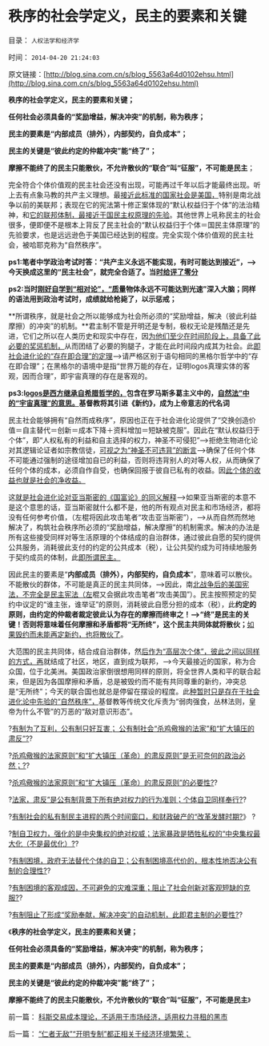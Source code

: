 # 秩序的社会学定义，民主的要素和关键

目录： `人权法学和经济学` 

时间： `2014-04-20 21:24:03` 

原文链接：[http://blog.sina.com.cn/s/blog_5563a64d0102ehsu.html](http://blog.sina.com.cn/s/blog_5563a64d0102ehsu.html)

**秩序的社会学定义，民主的要素和关键；**

**任何社会必须具备的“奖励增益，解决冲突”的机制，称为秩序；**

**民主的要素是“内部成员（排外），内部契约，自负成本”；**

**民主的关键是“彼此约定的仲裁冲突”能“终了”；**

**摩擦不能终了的民主只能散伙，不允许散伙的“联合”叫“征服”，不可能是民主**；

完全符合个体价值观的民主社会还没有出现，可能再过千年以后才能最终出现。听上去有点象马教的共产主义理想。最[接近此标准的国家社会是美国，](../../../2012/3/6/美国不拥有全世界，USA属于全人类.md)特别是南北战争以前的美联邦；表现在它的宪法第十修正案体现的“默认权益归于个体”的法治精神，和[它的联邦体制，最接近于国民主权原理的先验](../../../2011/5/22/美国的人口政策和移民政策.md)。其他世界上吼称民主的社会很多，便即便不是根本上背反了民主社会的“默认权益归于个体＝国民主体原理”的先验要求，也是远远逊色于美国已经达到的程度。完全实现个体价值观的民主社会，被哈耶克称为“自然秩序”。

**ps1:笔者中学政治考试时答：“共产主义永远不能实现，有时可能达到接近”，——>今天换成这里的“民主社会”，就完全合适了。当[时给评了零分](../../../2011/2/17/等级社会的真理标准就是“等级”本身.md)**

**ps2:当时[刚好自学到“相对论”，“质](../../../2010/6/16/宇宙大爆炸是伪科学的科学理论.md)量物体永远不可能达到光速”深入大脑；同样的语法用到政治考试时，成绩就给枪毙了，以示惩戒；**

**所谓秩序，就是社会之所以能够成为社会所必须的“奖励增益，解决（彼此利益摩擦）的冲突”的机制。**君主制不管是开明还是专制，极权无论是残酷还是先进，它们之所以在人类历史和现实中存在，因[为他们至少在时间阶段上，具备了此必要的奖惩机制，](../../../2014/4/2/任何国家的衰败，与公有制程度成正比；.md)从而团结了必要的狗腿子，才能在此时间段内成其为社会。此[即社会进化论的“存在即合理”的定理](../../../2013/3/23/社会进化论，存在即合理.md)——>请严格区别于语句相同的黑格尔哲学中的“存在即合理”；在黑格尔的语境中是指“世界万能的存在，证明logos真理实体的客观，因而合理”，即宇宙真理的存在是客观的。

**ps3:l[ogos是西方继承自希腊哲学的，](../../../2010/8/2/哲人王的政治野心.md)包含在罗马斯多葛主义中的，[自然法”中的“宇宙真理”的意思。](../../../2013/9/9/“法治力量源自何处”的根本答案.md)基督教将其引进《新约》，成为上帝意志的代名词**

民主社会能够拥有“自然而成秩序”，原因也正在于社会进化论提供了“交换创造价值＝自主替代＝创新＝成本下降＋资料增加＝短缺被克服”。因此在“默认权益归于个体”，即“人权私有的利益和自主选择的权力，神圣不可侵犯”——>拒绝生物进化论对其逻辑论证者如宗教信徒，[可视之为“神圣不可违背”的断言](../../../2009/2/6/人权经济学.md)——>确保了任何个体不可能通过强制的途径增加自已的利益，否则将违背别人的对等人权，从而确保了任何个体的成本，必须自作自受，也确保回报于彼自已私有的收益。因[此个体的收益也就是社会的净收益。](../../../2010/1/21/人权是价值判断的原子单位.md)

这[就是社会进化论对亚当斯密的《国富论》的同义解释](../../../2010/9/25/国富论：“既得利益”是对社会的贡献.md)——>如果亚当斯密的本意不是这个意思的话，亚当斯密就什么都不是，他的所有观点对民主和市场经济，都将没有任何参考价值，（左棍将因此攻击笔者“攻击亚当斯密”），——>从而自然而然地解决了，构筑社会秩序所必须的“奖励增益，解决摩擦”的机制需求。解决的办法是所有这些接受同样对等生活原理的个体结成的自治群体，通过彼此自愿的契约提供公共服务，消耗彼此支付的约定的公共成本（税），让公共契约成为可持续地服务于契约成员的体制，此[即所谓民主。](../../../2009/10/27/讨论集：什么是democracy？什么不是？.md)

因此民主的要素是“**内部成员（排外），内部契约，自负成本**”，意味着可以散伙。不能散伙的群体，不可能是真正的民主共同体，——>因此，南[北战争后的美国宪法，不完全是民主宪法（左](../../../2012/7/2/愚昧的《人权宣言》不了解“默认归属权”.md)棍又会据此攻击笔者“攻击美国”）。民主按照预定的契约中议定的“谁主张，谁举证”的原则，消耗彼此自愿分担的成本（税），此**约定的原则，由约定的仲裁者裁定彼此认为存在的摩擦而终审之！——>“终”是民主的关键！否则将意味着任何摩擦和矛盾都将“无所终”，这个民主共同体就将散伙；**[如果毁约而未能再定新约，也将散伙了](../../../2010/10/26/国以民为本，民以国为家；反悔“国际法”.md)。

大范围的民主共同体，结合成自治群体，然[后作为“高层次个体”，彼此之间以同样的方式，再](http://darthvad.blog.sohu.com/132102970.html)就结成了社区，地区，直到成为联邦，——>今天最接近的国家，称为合众国，位于北美洲。美国政治家倒很想用同样的原则，将全世界人类和平的联合起来，但是因为各国摩擦和矛盾，总是被毁约而不能有共同尊重的新约，冲突总是“无所终”；今天的联合国也就总是停留在摆设的程度。此[种暂时只是存在于社会进化论中先验的“自然秩序”，](../../../2012/9/8/个体主义原则下的自然秩序.md)基督教等传统文化斥责为“弱肉强食，丛林法则，皇帝为什么不管”的万恶的“敌对意识形态”。

?[有制为了互利，公有制只好互害；
公有制社会“杀鸡儆猴的法家”和“扩大镇压的肃反”?](../../../2013/12/29/私有制为了互利，公有制只好互害.md)?

?[杀鸡儆猴的法家原则”和“扩大镇压（革命）的肃反原则”是无可奈何的政治必然；?](../../../2014/1/1/“杀鸡儆猴的法家原则”和“扩大镇压的肃反原则”.md)?

?[杀鸡儆猴的法家原则”和“扩大镇压（革命）的肃反原则”的必要性?](../../../2014/1/4/公有制社会“杀鸡儆猴的法家”和“扩大镇压的肃反”的政治必要性.md)?

?[法家，肃反”是公有制背景下所有绝对权力的行为准则；个体自卫同样奉行?](../../../2014/1/10/个体自卫同样奉行“法家，肃反”原则.md)?

?[有制社会的私有制民主进程的两个时间窗口，和财政破产的“改革发酵时期?](../../../2014/1/11/大宪章精神“永远的辉格党”的历史轨迹，民主进程的两个时间窗口.md)》
?

?[制自卫权力，强化的是中央集权的绝对权威；法家暴政是牺牲私权的“中央集权最大化（不是最优化）?](../../../2014/1/18/限制自卫权力，强化的是中央集权的绝对权威.md)?

?[有制困境，政府无法替代个体的自卫；公有制困境高代价的，根本性地否决公有制的合理性?](../../../2014/3/24/公有制困境，政府无法替代个体的自卫.md)?

?[有制困境的客观成因，不可避免的灾难深重；阻止了社会创新对客观短缺的克服?](../../../2014/3/29/公有制困境的客观成因，不可避免的灾难深重，贫穷，停滞，衰亡.md)?

?[有制阻止了形成“奖励奉献，解决冲突”的自动机制，此即君主制的必要性?](../../../2014/4/2/任何国家的衰败，与公有制程度成正比；.md)?

《**秩序的社会学定义，民主的要素和关键；**

**任何社会必须具备的“奖励增益，解决冲突”的机制，称为秩序；**

**民主的要素是“内部成员（排外），内部契约，自负成本”；**

**民主的关键是“彼此约定的仲裁冲突”能“终了”；**

**摩擦不能终了的民主只能散伙，不允许散伙的“联合”叫“征服”，不可能是民主**》

前一篇： [科斯交易成本理论，不适用于市场经济，适用权力寻租的黑市](../../../2014/4/27/科斯交易成本理论，不适用于市场经济，适用权力寻租的黑市.md)

后一篇： [“仁者无敌”“开明专制”都正相关于经济环境繁荣；](../../../2014/4/20/“仁者无敌”“开明专制”都正相关于经济环境繁荣；.md)

